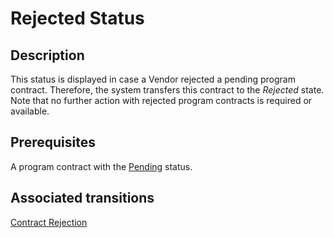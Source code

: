 # Rejected Status 
## Description
This status is displayed in case a Vendor rejected a pending program contract. Therefore, the system transfers this contract to the *Rejected* state. Note that no further action with rejected program contracts is required or available.
## Prerequisites
A program contract with the [Pending](s-a-pending.html) status.
## Associated transitions
[Contract Rejection](t-3-pen-rejected.html)
